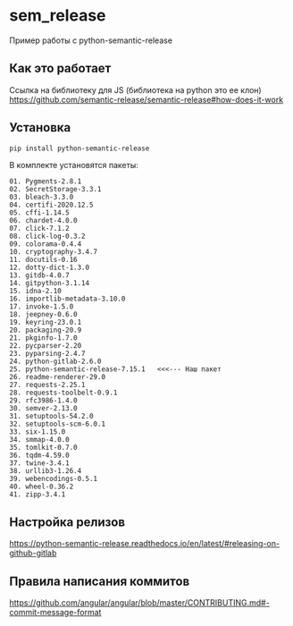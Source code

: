 # sem_release

Пример работы с python-semantic-release

## Как это работает

Ссылка на библиотеку для JS (библиотека на python это ее клон)
<https://github.com/semantic-release/semantic-release#how-does-it-work>

## Установка

```bash
pip install python-semantic-release
```

В комплекте установятся пакеты:

```code
01. Pygments-2.8.1 
02. SecretStorage-3.3.1 
03. bleach-3.3.0 
04. certifi-2020.12.5 
05. cffi-1.14.5 
06. chardet-4.0.0 
07. click-7.1.2 
08. click-log-0.3.2 
09. colorama-0.4.4 
10. cryptography-3.4.7 
11. docutils-0.16 
12. dotty-dict-1.3.0 
13. gitdb-4.0.7 
14. gitpython-3.1.14 
15. idna-2.10 
16. importlib-metadata-3.10.0 
17. invoke-1.5.0 
18. jeepney-0.6.0 
19. keyring-23.0.1 
20. packaging-20.9 
21. pkginfo-1.7.0 
22. pycparser-2.20 
23. pyparsing-2.4.7 
24. python-gitlab-2.6.0 
25. python-semantic-release-7.15.1   <<<--- Наш пакет
26. readme-renderer-29.0 
27. requests-2.25.1 
28. requests-toolbelt-0.9.1 
29. rfc3986-1.4.0 
30. semver-2.13.0 
31. setuptools-54.2.0 
32. setuptools-scm-6.0.1 
33. six-1.15.0 
34. smmap-4.0.0 
35. tomlkit-0.7.0 
36. tqdm-4.59.0 
37. twine-3.4.1 
38. urllib3-1.26.4 
39. webencodings-0.5.1 
40. wheel-0.36.2 
41. zipp-3.4.1
```

## Настройка релизов

<https://python-semantic-release.readthedocs.io/en/latest/#releasing-on-github-gitlab>

## Правила написания коммитов

<https://github.com/angular/angular/blob/master/CONTRIBUTING.md#-commit-message-format>
